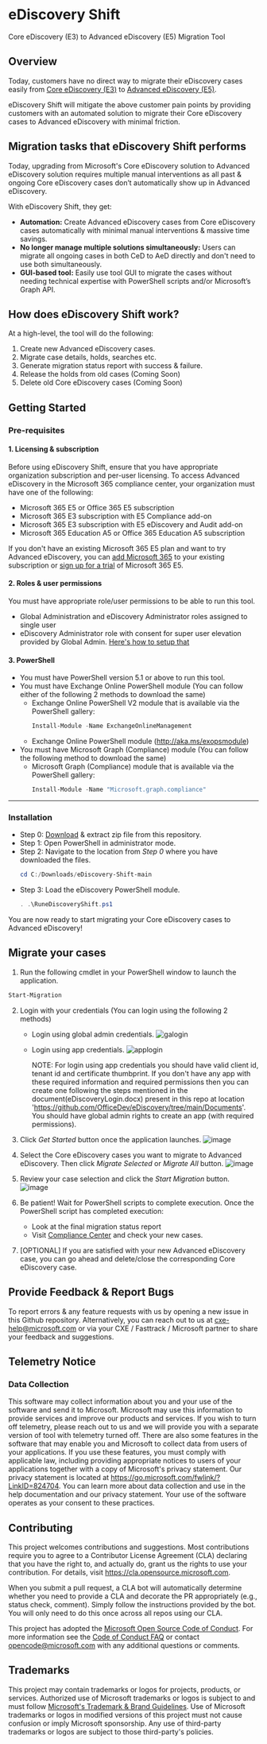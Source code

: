 # eDiscovery Shift 
Core eDiscovery (E3) to Advanced eDiscovery (E5) Migration Tool

## Overview
Today, customers have no direct way to migrate their eDiscovery cases easily from [Core eDiscovery (E3)](https://docs.microsoft.com/en-us/microsoft-365/compliance/get-started-core-ediscovery?view=o365-worldwide) to [Advanced eDiscovery (E5)](https://docs.microsoft.com/en-us/microsoft-365/compliance/overview-ediscovery-20?view=o365-worldwide#subscriptions-and-licensing). 

eDiscovery Shift will mitigate the above customer pain points by providing customers with an automated solution to migrate their Core eDiscovery cases to Advanced eDiscovery with minimal friction.

## Migration tasks that eDiscovery Shift performs
Today, upgrading from Microsoft's Core eDiscovery solution to Advanced eDiscovery solution requires multiple manual interventions as all past & ongoing Core eDiscovery cases don’t automatically show up in Advanced eDiscovery. 

With eDiscovery Shift, they get:
- <b>Automation:</b> Create Advanced eDiscovery cases from Core eDiscovery cases automatically with minimal manual interventions & massive time savings.
- <b>No longer manage multiple solutions simultaneously:</b> Users can migrate all ongoing cases in both CeD to AeD directly and don't need to use both simultaneously.
- <b>GUI-based tool:</b> Easily use tool GUI to migrate the cases without needing technical expertise with PowerShell scripts and/or Microsoft’s Graph API.


## How does eDiscovery Shift work?
At a high-level, the tool will do the following:
1. Create new Advanced eDiscovery cases.
2. Migrate case details, holds, searches etc.
3. Generate migration status report with success & failure.
4. Release the holds from old cases (Coming Soon)
5. Delete old Core eDiscovery cases (Coming Soon)


## Getting Started

### Pre-requisites

#### 1. Licensing & subscription
Before using eDiscovery Shift, ensure that you have appropriate organization subscription and per-user licensing. To access Advanced eDiscovery in the Microsoft 365 compliance center, your organization must have one of the following:
- Microsoft 365 E5 or Office 365 E5 subscription
- Microsoft 365 E3 subscription with E5 Compliance add-on
- Microsoft 365 E3 subscription with E5 eDiscovery and Audit add-on
- Microsoft 365 Education A5 or Office 365 Education A5 subscription

If you don't have an existing Microsoft 365 E5 plan and want to try Advanced eDiscovery, you can [add Microsoft 365](https://docs.microsoft.com/en-us/office365/admin/try-or-buy-microsoft-365) to your existing subscription or [sign up for a trial](https://www.microsoft.com/microsoft-365/enterprise) of Microsoft 365 E5.

#### 2. Roles & user permissions
You must have appropriate role/user permissions to be able to run this tool. 
- Global Administration and eDiscovery Administrator roles assigned to single user
- eDiscovery Administrator role with consent for super user elevation provided by Global Admin. [Here's how to setup that]()

#### 3. PowerShell 
- You must have PowerShell version 5.1 or above to run this tool.
- You must have Exchange Online PowerShell module (You can follow either of the following 2 methods to download the same)
    - Exchange Online PowerShell V2 module that is available via the PowerShell gallery:
        ```powershell 
        Install-Module -Name ExchangeOnlineManagement
        ```
    - Exchange Online PowerShell module (http://aka.ms/exopsmodule)
- You must have Microsoft Graph (Compliance) module (You can follow the following method to download the same)
    - Microsoft Graph (Compliance) module that is available via the PowerShell gallery:
        ```powershell 
        Install-Module -Name "Microsoft.graph.compliance"
        ```

------------------------------------------------------------------------------------------------------------------------------------------------------------------

### Installation

- Step 0: [Download]() & extract zip file from this repository.
- Step 1: Open PowerShell in administrator mode.
- Step 2: Navigate to the location from *Step 0* where you have downloaded the files.
    ```powershell 
    cd C:/Downloads/eDiscovery-Shift-main
    ```
- Step 3: Load the eDiscovery PowerShell module.
    ```powershell 
    . .\RuneDiscoveryShift.ps1
    ```
 You are now ready to start migrating your Core eDiscovery cases to Advanced eDiscovery!

## Migrate your cases

1. Run the following cmdlet in your PowerShell window to launch the application.
```powershell
Start-Migration
```

2. Login with your credentials (You can login using the following 2 methods)
    - Login using global admin credentials.
![galogin](https://user-images.githubusercontent.com/69503744/148874487-b8920e99-5067-48aa-bab2-4eb2bcaa73ba.png)


    - Login using app credentials. 
![applogin](https://user-images.githubusercontent.com/69503744/148874524-a3ca5163-6b67-4dc7-877b-46c16853f2bb.png)


      NOTE: For login using app credentials you should have valid client id, tenant id and certificate thumbprint. If you don't have any app with these required information               and required permissions then you can create one following the steps mentioned in the document(eDiscoveryLogin.docx) present in this repo at location 
            'https://github.com/OfficeDev/eDiscovery/tree/main/Documents'. You should have global admin rights to create an app (with required permissions).
    
3. Click *Get Started* button once the application launches.
![image](https://user-images.githubusercontent.com/67892508/148191465-84d5e5ee-e25f-4eff-8734-631978d62573.png)

4. Select the Core eDiscovery cases you want to migrate to Advanced eDiscovery. Then click *Migrate Selected* or *Migrate All* button.
![image](https://user-images.githubusercontent.com/67892508/148191576-7763bfb9-194a-4015-8038-377815f5b7c6.png)

5. Review your case selection and click the *Start Migration* button.
![image](https://user-images.githubusercontent.com/67892508/148191770-5ad72341-6fcf-40c7-8c53-6739e4563b58.png)

6. Be patient! Wait for PowerShell scripts to complete execution. Once the PowerShell script has completed execution:
    - Look at the final migration status report
    - Visit [Compliance Center](compliance.microsoft.com) and check your new cases.

7. \[OPTIONAL\] If you are satisfied with your new Advanced eDiscovery case, you can go ahead and delete/close the corresponding Core eDiscovery case.


## Provide Feedback & Report Bugs
To report errors & any feature requests with us by opening a new issue in this Github repository. Alternatively, you can reach out to us at cxe-help@microsoft.com or via your CXE / Fasttrack / Microsoft partner to share your feedback and suggestions.


## Telemetry Notice
### Data Collection
This software may collect information about you and your use of the software and send it to Microsoft. Microsoft may use this information to provide services and improve our products and services. If you wish to turn off telemetry, please reach out to us and we will provide you with a separate version of tool with telemetry turned off. There are also some features in the software that may enable you and Microsoft to collect data from users of your applications. If you use these features, you must comply with applicable law, including providing appropriate notices to users of your applications together with a copy of Microsoft's privacy statement. Our privacy statement is located at https://go.microsoft.com/fwlink/?LinkID=824704. You can learn more about data collection and use in the help documentation and our privacy statement. Your use of the software operates as your consent to these practices.

## Contributing

This project welcomes contributions and suggestions.  Most contributions require you to agree to a
Contributor License Agreement (CLA) declaring that you have the right to, and actually do, grant us
the rights to use your contribution. For details, visit https://cla.opensource.microsoft.com.

When you submit a pull request, a CLA bot will automatically determine whether you need to provide
a CLA and decorate the PR appropriately (e.g., status check, comment). Simply follow the instructions
provided by the bot. You will only need to do this once across all repos using our CLA.

This project has adopted the [Microsoft Open Source Code of Conduct](https://opensource.microsoft.com/codeofconduct/).
For more information see the [Code of Conduct FAQ](https://opensource.microsoft.com/codeofconduct/faq/) or
contact [opencode@microsoft.com](mailto:opencode@microsoft.com) with any additional questions or comments.

## Trademarks

This project may contain trademarks or logos for projects, products, or services. Authorized use of Microsoft 
trademarks or logos is subject to and must follow 
[Microsoft's Trademark & Brand Guidelines](https://www.microsoft.com/en-us/legal/intellectualproperty/trademarks/usage/general).
Use of Microsoft trademarks or logos in modified versions of this project must not cause confusion or imply Microsoft sponsorship.
Any use of third-party trademarks or logos are subject to those third-party's policies.
